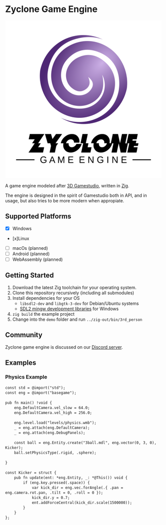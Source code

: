 # Zyclone Game Engine

![Logo](design/zyclone.svg)

A game engine modeled after [3D Gamestudio](http://www.3dgamestudio.com/), written in [Zig](https://ziglang.org/).

The engine is designed in the spirit of Gamestudio both in API, and in usage, but also tries to be more modern when appropiate.

## Supported Platforms

- [x] Windows
- [x]Linux
- [ ] macOs (planned)
- [ ] Android (planned)
- [ ] WebAssembly (planned)

## Getting Started

1. Download the latest Zig toolchain for your operating system.
2. Clone this repository recursively (including all submodules)
3. Install dependencies for your OS
   - `libsdl2-dev` and `libgtk-3-dev` for Debian/Ubuntu systems
   - [SDL2 mingw development libraries](https://github.com/libsdl-org/SDL/releases) for Windows
4. `zig build` the example project
5. Change into the `demo` folder and run `../zig-out/bin/3rd_person`

## Community

Zyclone game engine is discussed on our [Discord server](https://discord.gg/KWkGVSRKpA).

## Examples

### Physics Example

```zig
const std = @import("std");
const eng = @import("basegame");

pub fn main() !void {
    eng.DefaultCamera.vel_slow = 64.0;
    eng.DefaultCamera.vel_high = 256.0;

    eng.level.load("levels/physics.wmb");
    _ = eng.attach(eng.DefaultCamera);
    _ = eng.attach(eng.DebugPanels);

    const ball = eng.Entity.create("3ball.mdl", eng.vector(0, 3, 0), Kicker);
    ball.setPhysicsType(.rigid, .sphere);

}

const Kicker = struct {
    pub fn update(ent: *eng.Entity, _: *@This()) void {
        if (eng.key.pressed(.space)) {
            var kick_dir = eng.vec.forAngle(.{ .pan = eng.camera.rot.pan, .tilt = 0, .roll = 0 });
            kick_dir.y = 0.7;
            ent.addForceCentral(kick_dir.scale(1500000));
        }
    }
};
```
